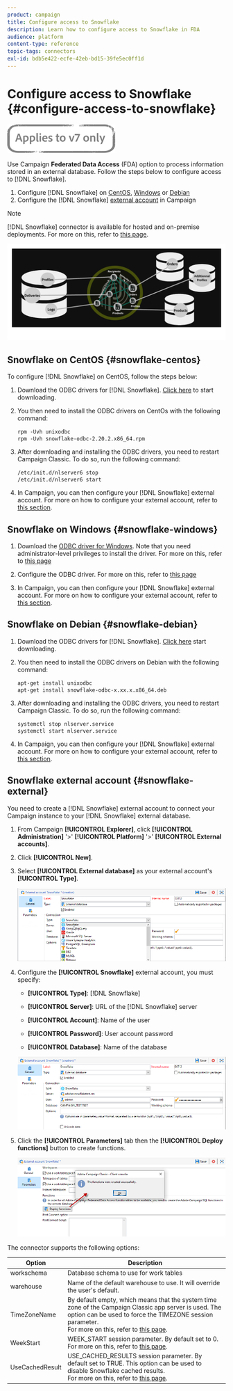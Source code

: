 ```yaml
---
product: campaign
title: Configure access to Snowflake
description: Learn how to configure access to Snowflake in FDA
audience: platform
content-type: reference
topic-tags: connectors
exl-id: bdb5e422-ecfe-42eb-bd15-39fe5ec0ff1d
---
```

# Configure access to Snowflake {#configure-access-to-snowflake}

![](../../assets/v7-only.svg)

Use Campaign **Federated Data Access** (FDA) option to process information stored in an external database. Follow the steps below to configure access to [!DNL Snowflake].

1. Configure [!DNL Snowflake] on [CentOS](#snowflake-centos), [Windows](#snowflake-windows) or [Debian](#snowflake-debian)
1. Configure the [!DNL Snowflake] [external account](#snowflake-external) in Campaign


>[!NOTE]
>
>[!DNL Snowflake] connector is available for hosted and on-premise deployments. For more on this, refer to [this page](../../installation/using/capability-matrix.md).

![](assets/snowflake_3.png)

## Snowflake on CentOS {#snowflake-centos}

To configure [!DNL Snowflake] on CentOS, follow the steps below:

1. Download the ODBC drivers for [!DNL Snowflake]. [Click here](https://sfc-repo.snowflakecomputing.com/odbc/linux/latest/snowflake-odbc-2.20.2.x86_64.rpm) to start downloading.
1. You then need to install the ODBC drivers on CentOs with the following command:

    ```
    rpm -Uvh unixodbc
    rpm -Uvh snowflake-odbc-2.20.2.x86_64.rpm
    ```

1. After downloading and installing the ODBC drivers, you need to restart Campaign Classic. To do so, run the following command:

    ```
    /etc/init.d/nlserver6 stop
    /etc/init.d/nlserver6 start
    ```

1. In Campaign, you can then configure your [!DNL Snowflake] external account. For more on how to configure your external account, refer to [this section](#snowflake-external).

## Snowflake on Windows {#snowflake-windows}

1. Download the [ODBC driver for Windows](https://docs.snowflake.net/manuals/user-guide/odbc-download.html). Note that you need administrator-level privileges to install the driver. For more on this, refer to [this page](https://docs.snowflake.net/manuals/user-guide/admin-user-management.html)

1. Configure the ODBC driver. For more on this, refer to [this page](https://docs.snowflake.net/manuals/user-guide/odbc-windows.html#step-2-configure-the-odbc-driver)

1. In Campaign, you can then configure your [!DNL Snowflake] external account. For more on how to configure your external account, refer to [this section](#snowflake-external).

## Snowflake on Debian {#snowflake-debian}

1. Download the ODBC drivers for [!DNL Snowflake]. [Click here](https://sfc-repo.snowflakecomputing.com/odbc/linux/latest/index.html) start downloading.

1. You then need to install the ODBC drivers on Debian with the following command:

     ```
     apt-get install unixodbc
     apt-get install snowflake-odbc-x.xx.x.x86_64.deb
     ```

1. After downloading and installing the ODBC drivers, you need to restart Campaign Classic. To do so, run the following command:

     ```
     systemctl stop nlserver.service
     systemctl start nlserver.service
     ```

1. In Campaign, you can then configure your [!DNL Snowflake] external account. For more on how to configure your external account, refer to [this section](#snowflake-external).

## Snowflake external account {#snowflake-external}

You need to create a [!DNL Snowflake] external account to connect your Campaign instance to your [!DNL Snowflake] external database.

1. From Campaign **[!UICONTROL Explorer]**, click **[!UICONTROL Administration]** '>' **[!UICONTROL Platform]** '>' **[!UICONTROL External accounts]**.

1. Click **[!UICONTROL New]**.

1. Select **[!UICONTROL External database]** as your external account's **[!UICONTROL Type]**.

    ![](assets/snowflake_5.png)

1. Configure the **[!UICONTROL Snowflake]** external account, you must specify:

    * **[!UICONTROL Type]**: [!DNL Snowflake]

    * **[!UICONTROL Server]**: URL of the [!DNL Snowflake] server

    * **[!UICONTROL Account]**: Name of the user

    * **[!UICONTROL Password]**: User account password

    * **[!UICONTROL Database]**: Name of the database

    ![](assets/snowflake.png)

1. Click the **[!UICONTROL Parameters]** tab then the **[!UICONTROL Deploy functions]** button to create functions.

    ![](assets/snowflake_2.png)

The connector supports the following options:

| Option   |  Description |
|---|---|
|  workschema | Database schema to use for work tables |
|  warehouse | Name of the default warehouse to use. It will override the user's default. |
|  TimeZoneName |  By default empty, which means that the system time zone of the Campaign Classic app server is used. The option can be used to force the TIMEZONE session parameter. <br>For more on this, refer to [this page](https://docs.snowflake.net/manuals/sql-reference/parameters.html#timezone). |
|  WeekStart |  WEEK_START session parameter. By default set to 0. <br>For more on this, refer to [this page](https://docs.snowflake.com/en/sql-reference/parameters.html#week-start). |
|  UseCachedResult | USE_CACHED_RESULTS session parameter. By default set to TRUE. This option can be used to disable Snowflake cached results. <br>For more on this, refer to [this page](https://docs.snowflake.net/manuals/user-guide/querying-persisted-results.html). |
